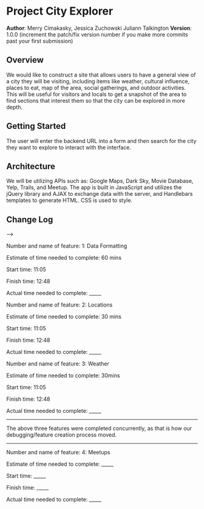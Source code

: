 # Project City Explorer

**Author**: Merry Cimakasky, Jessica Zuchowski Juliann Talkington
**Version**: 1.0.0 (increment the patch/fix version number if you make more commits past your first submission)

## Overview
<!-- Provide a high level overview of what this application is and why you are building it, beyond the fact that it's an assignment for this class. (i.e. What's your problem domain?) -->
We would like to construct a site that allows users to have a general view of a city they will be visiting, including items like weather, cultural influence, places to eat, map of the area, social gatherings, and outdoor activities. This will be useful for visitors and locals to get a snapshot of the area to find sections that interest them so that the city can be explored in more depth. 

## Getting Started
<!-- What are the steps that a user must take in order to build this app on their own machine and get it running? -->
The user will enter the backend URL into a form and then search for the city they want to explore to interact with the interface. 

## Architecture
<!-- Provide a detailed description of the application design. What technologies (languages, libraries, etc) you're using, and any other relevant design information. -->
We will be utilizing APIs such as: Google Maps, Dark Sky, Movie Database, Yelp, Trails, and Meetup. The app is built in JavaScript and utilizes the jQuery library and AJAX to exchange data with the server, and Handlebars templates to generate HTML. CSS is used to style. 

## Change Log
<!-- Use this area to document the iterative changes made to your application as each feature is successfully implemented. Use time stamps. Here's an examples:

01-01-2001 4:59pm - Application now has a fully-functional express server, with a GET route for the location resource.

## Credits and Collaborations
<!-- Give credit (and a link) to other people or resources that helped you build this application. -->
-->

Number and name of feature: 1: Data Formatting

Estimate of time needed to complete: 60 mins

Start time: 11:05

Finish time: 12:48

Actual time needed to complete: _____

Number and name of feature: 2: Locations

Estimate of time needed to complete: 30 mins

Start time: 11:05

Finish time: 12:48

Actual time needed to complete: _____

Number and name of feature: 3: Weather

Estimate of time needed to complete: 30mins

Start time: 11:05

Finish time: 12:48

Actual time needed to complete: _____

---

The above three features were completed concurrently, as that is how our debugging/feature creation process moved.

---

Number and name of feature: 4: Meetups

Estimate of time needed to complete: _____

Start time: _____

Finish time: _____

Actual time needed to complete: _____